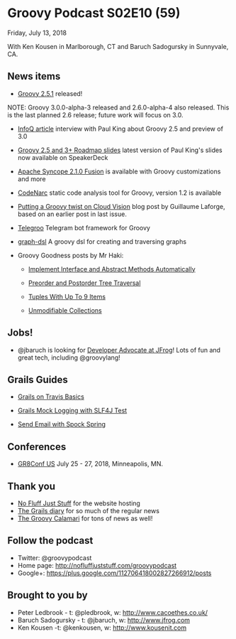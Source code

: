 # Groovy Podcast S02E10 (59)

Friday, July 13, 2018

With Ken Kousen in Marlborough, CT and Baruch Sadogursky in Sunnyvale, CA.

## News items

* [Groovy 2.5.1](https://t.co/AoAmDoJWDU) released!

NOTE: Groovy 3.0.0-alpha-3 released and 2.6.0-alpha-4 also released. This is the last planned 2.6 release; future work will focus on 3.0.

* [InfoQ article](https://www.infoq.com/news/2018/07/apache-releases-groovy-2.5) interview with Paul King about Groovy 2.5 and preview of 3.0

* [Groovy 2.5 and 3+ Roadmap slides](https://t.co/JAqwRs3Q4u) latest version of Paul King's slides now available on SpeakerDeck

* [Apache Syncope 2.1.0 Fusion](http://syncope.apache.org/docs/getting-started.html) is available with Groovy customizations and more

* [CodeNarc](http://codenarc.sourceforge.net/) static code analysis tool for Groovy, version 1.2 is available

* [Putting a Groovy twist on Cloud Vision](https://cloud.google.com/blog/big-data/2018/06/putting-a-groovy-twist-on-cloud-vision#closeImage) blog post by Guillaume Laforge, based on an earlier post in last issue.

* [Telegroo](https://gitlab.com/TesLex/telegroo) Telegram bot framework for Groovy

* [graph-dsl](https://github.com/moaxcp/graph-dsl) A groovy dsl for creating and traversing graphs

* Groovy Goodness posts by Mr Haki:
  * [Implement Interface and Abstract Methods Automatically](https://t.co/oTyvz0KerS)

  * [Preorder and Postorder Tree Traversal](https://blog.jdriven.com/2018/06/groovy-goodness-preorder-and-postorder-tree-traversal/)

  * [Tuples With Up To 9 Items](https://blog.jdriven.com/2018/06/groovy-goodness-tuples-with-up-to-9-items/)

  * [Unmodifiable Collections](https://blog.jdriven.com/2018/06/groovy-goodness-unmodifiable-collections/)


## Jobs!

* @jbaruch is looking for [Developer Advocate at JFrog](https://join.jfrog.com/job/?job=848102)! Lots of fun and great tech, including @groovylang!

## Grails Guides

* [Grails on Travis Basics](http://guides.grails.org/grails-on-travis-basics/guide/index.html)

* [Grails Mock Logging with SLF4J Test](http://guides.grails.org/grails-mock-logging-slf4j-test/guide/index.html)

* [Send Email with Spock Spring](http://guides.grails.org/grails-email/guide/index.html)

## Conferences

* [GR8Conf US](http://cfp.gr8conf.org/login/auth) July 25 - 27, 2018, Minneapolis, MN.

## Thank you

* [No Fluff Just Stuff](https://nofluffjuststuff.com/home/main) for the website hosting
* [The Grails diary](http://grydeske.net/news) for so much of the regular news
* [The Groovy Calamari](http://groovycalamari.com/) for tons of news as well!

## Follow the podcast

* Twitter: @groovypodcast
* Home page: http://nofluffjuststuff.com/groovypodcast
* Google+: https://plus.google.com/112706418002827266912/posts

## Brought to you by

* Peter Ledbrook - t: @pledbrook, w: http://www.cacoethes.co.uk/
* Baruch Sadogursky - t: @jbaruch, w: http://www.jfrog.com
* Ken Kousen -t: @kenkousen, w: http://www.kousenit.com
